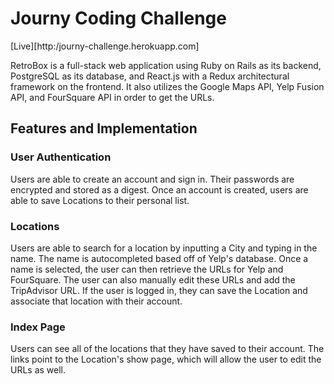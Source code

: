 # Journy Coding Challenge
[Live][http:/journy-challenge.herokuapp.com]

RetroBox is a full-stack web application using Ruby on Rails as its backend, PostgreSQL as its database, and React.js with a Redux architectural framework on the frontend.
It also utilizes the Google Maps API, Yelp Fusion API, and FourSquare API in order to get the URLs.

## Features and Implementation

### User Authentication
  Users are able to create an account and sign in. Their passwords are encrypted and stored as a digest.
  Once an account is created, users are able to save Locations to their personal list.

### Locations
  Users are able to search for a location by inputting a City and typing in the name.
  The name is autocompleted based off of Yelp's database. Once a name is selected, the user can then retrieve the URLs for Yelp and FourSquare.
  The user can also manually edit these URLs and add the TripAdvisor URL. If the user is logged in, they can save the Location and associate that location with their account.

### Index Page
  Users can see all of the locations that they have saved to their account.
  The links point to the Location's show page, which will allow the user to edit the URLs as well.
